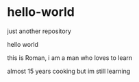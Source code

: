 # hello-world
just another repository

hello world

this is Roman, i am a man who loves to learn

almost 15 years cooking but im still learning 



